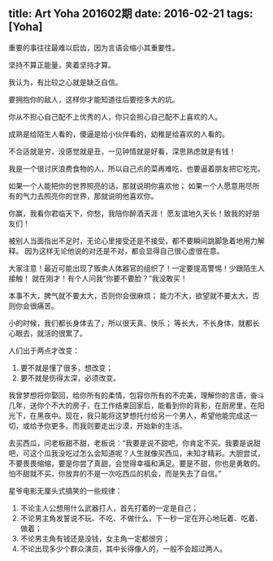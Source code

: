 title: Art Yoha 201602期
date: 2016-02-21
tags: [Yoha]
---
重要的事往往最难以启齿，因为言语会缩小其重要性。

<!--more-->
坚持不算正能量，笑着坚持才算。

我认为，有比较之心就是缺乏自信。

要拥抱你的敌人，这样你才能知道往后要挖多大的坑。

你从不担心自己配不上优秀的人，你只会担心自己配不上喜欢的人。

成熟是给陌生人看的，傻逼是给小伙伴看的，幼稚是给喜欢的人看的。

不合适就是穷，没感觉就是丑，一见钟情就是好看，深思熟虑就是有钱！

我是一个很讨厌浪费食物的人，所以自己点的菜再难吃，也要逼着朋友把它吃完。

如果一个人能把你的世界照亮的话，那就说明你喜欢他；
如果一个人愿意用尽所有的气力去照亮你的世界，那就说明他喜欢你。

你赢，我看你君临天下，你愁，我陪你醉酒天涯！
愿友谊地久天长！致我的好朋友们！

被别人当面指出不足时，无论心里接受还是不接受，都不要瞬间跳脚急着地用力解释。
因为这样无论他说的对还是不对，都会显得自己很心虚很在意。

大家注意！最近可能出现了贩卖人体器官的组织了！一定要提高警惕！少跟陌生人接触！
就在刚才！有个人问我“你要不要脸？”我没敢买！ 

本事不大，脾气就不要太大，否则你会很麻烦；
能力不大，欲望就不要太大，否则你会很痛苦。

小的时候，我们都长身体去了，所以很天真、快乐；
等长大，不长身体，就都长心眼去，就活的很累了。

人们出于两点才改变：

1. 要不就是懂了很多，想改变；
2. 要不就是伤得太深，必须改变。

我曾梦想将你娶回，给你所有的柔情，包容你所有的不完美，理解你的言语，奋斗几年，送你个不大的房子，在工作结束回家后，能看到你的背影，在厨房里，在阳光下，在黑夜中。现在，我只能将这梦想托付给另一个男人，希望他能完成这一切，或给予你更多。而我则要走出沙漠，开始新的生活。

去买西瓜，问老板甜不甜，老板说：“我要是说不甜吧，你肯定不买。我要是说甜吧，可这个瓜我没吃过怎么会知道呢？人生就像买西瓜，未知才精彩。大胆尝试，不要畏畏缩缩，要是你尝了真甜，会觉得幸福和满足。要是不甜，你也是勇敢的。怕不甜就不买，你放弃的不是一次吃西瓜的机会，而是失去了自信。”

星爷电影无厘头式搞笑的一些规律：

1. 不论主人公想用什么武器打人，首先打着的一定是自己；
2. 不论男主角发誓说不玩、不吃、不做什么，下一秒一定在开心地玩着、吃着、做着；
3. 不论男主角有钱还是没钱，女主角一定都很穷；
4. 不论出现多少个群众演员，其中长得像人的，一般不会超过两人。